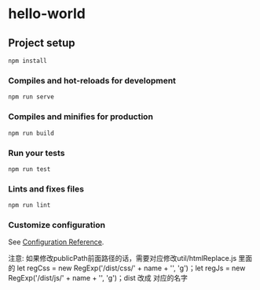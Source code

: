 # hello-world

## Project setup
```
npm install
```

### Compiles and hot-reloads for development
```
npm run serve
```

### Compiles and minifies for production
```
npm run build
```

### Run your tests
```
npm run test
```

### Lints and fixes files
```
npm run lint
```

### Customize configuration
See [Configuration Reference](https://cli.vuejs.org/config/).


注意:
如果修改publicPath前面路径的话，需要对应修改util/htmlReplace.js 里面的 let regCss = new RegExp('/dist/css/' + name + '', 'g')；let regJs = new RegExp('/dist/js/' + name + '', 'g')；dist 改成 对应的名字
